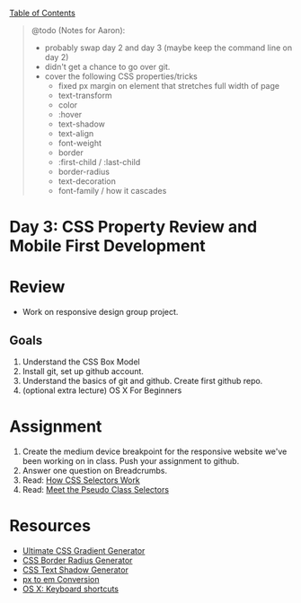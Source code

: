 [Table of Contents](/README.md)

> @todo (Notes for Aaron):
> - probably swap day 2 and day 3 (maybe keep the command line on day 2)
> - didn't get a chance to go over git.
> - cover the following CSS properties/tricks
>	- fixed px margin on element that stretches full width of page
>	- text-transform
>	- color
>	- :hover
>	- text-shadow
>	- text-align
>	- font-weight
>	- border
>	- :first-child / :last-child
>	- border-radius
>	- text-decoration
>	- font-family / how it cascades



# Day 3: CSS Property Review and Mobile First Development

# Review
- Work on responsive design group project.

## Goals
1. Understand the CSS Box Model
2. Install git, set up github account.
3. Understand the basics of git and github. Create first github repo.
4. (optional extra lecture) OS X For Beginners

# Assignment
1. Create the medium device breakpoint for the responsive website we've been working on in class. Push your assignment to github.
2. Answer one question on Breadcrumbs.
2. Read: [How CSS Selectors Work](http://css-tricks.com/how-css-selectors-work/)
3. Read: [Meet the Pseudo Class Selectors](http://css-tricks.com/pseudo-class-selectors/)

# Resources
* [Ultimate CSS Gradient Generator](http://css-tricks.com/pseudo-class-selectors)
* [CSS Border Radius Generator](http://border-radius.com/)
* [CSS Text Shadow Generator](http://css3gen.com/text-shadow/)
* [px to em Conversion](http://pxtoem.com/)
* [OS X: Keyboard shortcuts](http://support.apple.com/en-us/HT201236)